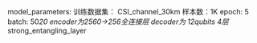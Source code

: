 model_parameters: 
训练数据集： CSI_channel_30km
样本数：1K
epoch: 5
batch: 50*20
encoder为2560->256全连接层
decoder为 12qubits 4层*strong_entangling_layer
